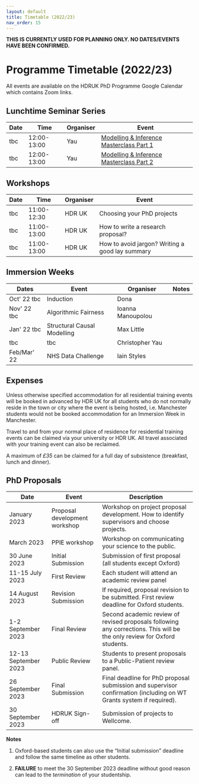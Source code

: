 ```yaml
---
layout: default
title: Timetable (2022/23)
nav_order: 15
---
```


**THIS IS CURRENTLY USED FOR PLANNING ONLY. NO DATES/EVENTS HAVE BEEN CONFIRMED.**

# Programme Timetable (2022/23)

All events are available on the HDRUK PhD Programme Google Calendar which contains Zoom links.

## Lunchtime Seminar Series

| Date | Time | Organiser | Event |
|-------|-------|-----------|-------|
| tbc| 12:00-13:00| Yau | [Modelling & Inference Masterclass Part 1](https://github.com/cwcyau/hdruk-modelling-masterclass) |
| tbc | 12:00-13:00| Yau | [Modelling & Inference Masterclass Part 2](https://github.com/cwcyau/hdruk-modelling-masterclass) |

## Workshops

| Date | Time | Organiser | Event |
|-------|-------|-----------|-------|
| tbc | 11:00-12:30 | HDR UK | Choosing your PhD projects |
| tbc | 11:00-13:00 | HDR UK | How to write a research proposal? |
| tbc | 11:00-13:00 | HDR UK | How to avoid jargon? Writing a good lay summary |


## Immersion Weeks

| Dates | Event | Organiser | Notes |
|-------|-------|-----------|-------|
| Oct' 22 tbc | Induction | Dona | |
| Nov' 22 tbc | Algorithmic Fairness | Ioanna Manoupolou | |
| Jan' 22 tbc | Structural Causal Modelling | Max Little | |
| tbc | tbc | Christopher Yau | |
| Feb/Mar' 22 | NHS Data Challenge | Iain Styles | |


## Expenses

Unless otherwise specified accommodation for all residential training events will be booked in advanced by HDR UK for all students who do not normally reside in the town or city where the event is being hosted, i.e. Manchester students would not be booked accommodation for an Immersion Week in Manchester.

Travel to and from your normal place of residence for residential training events can be claimed via your university or HDR UK. All travel associated with your training event can also be reclaimed.

A maximum of *£35* can be claimed for a full day of subsistence (breakfast, lunch and dinner).

## PhD Proposals

| Date | Event | Description |
| ---- | ------| ----------- |
| January 2023 | Proposal development workshop | Workshop on project proposal development. How to identify supervisors and choose projects. |
| March 2023 | PPIE workshop | Workshop on communicating your science to the public. |
| 30 June 2023 | Initial Submission | Submission of first proposal (all students except Oxford) |
| 11-15 July 2023 | First Review | Each student will attend an academic review panel |
| 14 August 2023 | Revision Submission | If required, proposal revision to be submitted. First review deadline for Oxford students. |
| 1-2 September 2023 | Final Review | Second academic review of revised proposals following any corrections. This will be the only review for Oxford students. |
| 12-13 September 2023 | Public Review | Students to present proposals to a Public-Patient review panel. |
| 26 September 2023 | Final Submission | Final deadline for PhD proposal submission and supervisor confirmation (including on WT Grants system if required). |
| 30 September 2023 | HDRUK Sign-off | Submission of projects to Wellcome. |

**Notes**

1. Oxford-based students can also use the “Initial submission” deadline and follow the same timeline as other students.

2. **FAILURE** to meet the 30 September 2023 deadline without good reason can lead to the *termination* of your studentship.





